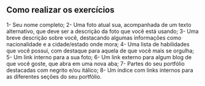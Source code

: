 ## Como realizar os exercícios

1- Seu nome completo;
2- Uma foto atual sua, acompanhada de um texto alternativo, que deve ser a descrição da foto que você está usando;
3- Uma breve descrição sobre você, destacando algumas informações como nacionalidade e a cidade/estado onde mora;
4- Uma lista de habilidades que você possui, com destaque para aquela de que você mais se orgulha;
5- Um link interno para a sua foto;
6- Um link externo para algum blog de que você goste, que abra em uma nova aba;
7- Partes do seu portfólio destacadas com negrito e/ou itálico;
8- Um índice com links internos para as diferentes seções do seu portfólio.